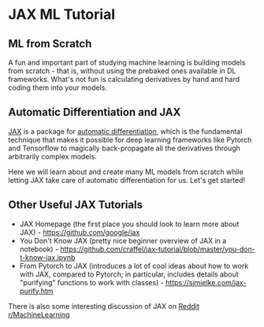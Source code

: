 # JAX ML Tutorial

## ML from Scratch
A fun and important part of studying machine learning is building models from scratch - that is, without using the prebaked ones available in DL frameworks. What's not fun is calculating derivatives by hand and hard coding them into your models. 

## Automatic Differentiation and JAX
[JAX](https://github.com/google/jax) is a package for [automatic differentiation](https://www.cs.toronto.edu/~rgrosse/courses/csc321_2018/slides/lec10.pdf), which is the fundamental technique that makes it possible for deep learning frameworks like Pytorch and Tensorflow to magically back-propagate all the derivatives through arbitrarily complex models. 

Here we will learn about and create many ML models from scratch while letting JAX take care of automatic differentiation for us. Let's get started!

## Other Useful JAX Tutorials
- JAX Homepage (the first place you should look to learn more about JAX) - https://github.com/google/jax
- You Don't Know JAX (pretty nice beginner overview of JAX in a notebook) - https://github.com/craffel/jax-tutorial/blob/master/you-don-t-know-jax.ipynb
- From Pytorch to JAX (introduces a lot of cool ideas about how to work with JAX, compared to Pytorch; in particular, includes details about "purifying" functions to work with classes) - https://sjmielke.com/jax-purify.htm

There is also some interesting discussion of JAX on [Reddit r/MachineLearning](https://www.reddit.com/r/MachineLearning/)
